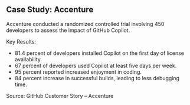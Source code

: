 <!-- Copilot Prompt: "Summarize Accenture's GitHub Copilot adoption and key results from their internal study." -->

## Case Study: Accenture

Accenture conducted a randomized controlled trial involving 450 developers to assess the impact of GitHub Copilot.

Key Results:
- 81.4 percent of developers installed Copilot on the first day of license availability.
- 67 percent of developers used Copilot at least five days per week.
- 95 percent reported increased enjoyment in coding.
- 84 percent increase in successful builds, leading to less debugging time.

Source: GitHub Customer Story – Accenture

